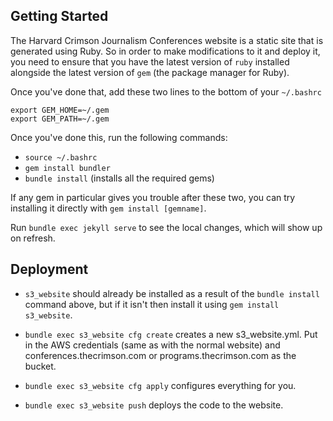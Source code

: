 ## Getting Started

The Harvard Crimson Journalism Conferences website is a static site that is generated using Ruby. So in order to make modifications to it and deploy it, you need to ensure that you have the latest version of `ruby` installed alongside the latest version of `gem` (the package manager for Ruby).

Once you've done that, add these two lines to the bottom of your `~/.bashrc`
```
export GEM_HOME=~/.gem
export GEM_PATH=~/.gem
```

Once you've done this, run the following commands:
* `source ~/.bashrc`
* `gem install bundler`
* `bundle install` (installs all the required gems)

If any gem in particular gives you trouble after these two, you can try installing it directly with `gem install [gemname]`.

Run `bundle exec jekyll serve` to see the local changes, which will show up on refresh.



## Deployment

* `s3_website` should already be installed as a result of the `bundle install` command above, but if it isn't then install it using ``gem install s3_website``.

* `bundle exec s3_website cfg create` creates a new s3_website.yml. Put in the AWS credentials (same as with the normal website) and conferences.thecrimson.com or programs.thecrimson.com as the bucket.

* `bundle exec s3_website cfg apply` configures everything for you.

* `bundle exec s3_website push` deploys the code to the website.
